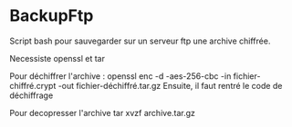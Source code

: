 # BackupFtp
Script bash pour sauvegarder sur un serveur ftp une archive chiffrée.

Necessiste openssl et tar

Pour déchiffrer l'archive :
openssl enc -d -aes-256-cbc -in fichier-chiffré.crypt -out fichier-déchiffré.tar.gz
Ensuite, il faut rentré le code de déchiffrage

Pour decopresser l'archive
tar xvzf archive.tar.gz 
